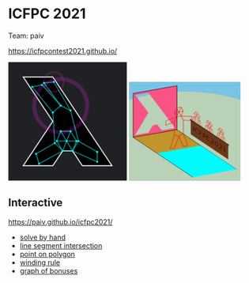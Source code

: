 ICFPC 2021
==
Team: paiv

https://icfpcontest2021.github.io/

<img src="screenshot.png" width="240"/>

<img src="rec.gif" height="200"/>


Interactive
--
https://paiv.github.io/icfpc2021/

- [solve by hand](solutions.html)
- [line segment intersection](trig/intersect.html)
- [point on polygon](trig/polygon.html)
- [winding rule](trig/winding.html)
- [graph of bonuses](spec/bonus_graph_v4.svg)
